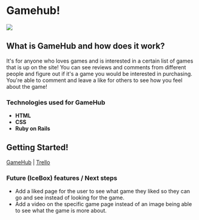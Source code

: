 # Gamehub! 
![](https://i.imgur.com/2eZl6SA.png)

## What is GameHub and how does it work?
It's for anyone who loves games and is interested in a certain list of games that is up on the site! You can see reviews and comments from different people and figure out if it's a game you would be interested in purchasing. You're able to comment and leave a like for others to see how you feel about the game!

### Technologies used for GameHub
* **HTML** 
* **CSS**
* **Ruby on Rails** 

## Getting Started!
[GameHub](https://nerd-games.herokuapp.com/games/1) | 
[Trello](https://trello.com/b/umRIFKYn/project-2)


### Future (IceBox) features / Next steps
* Add a liked page for the user to see what game they liked so they can go and see instead of looking for the game.
* Add a video on the specific game page instead of an image being able to see what the game is more about.  

